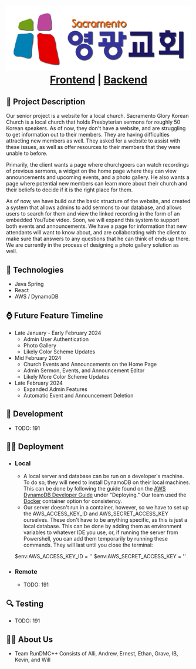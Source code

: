<h1 align="center">
  <img src="./Frontend/imageWeb/sgkc2_transparent_shadow.png" alt="Sacramento Glory Korean Church">
<a href="https://github.com/AndrewT-CSUS/RunDMCPP_SeniorProject/tree/main/Frontend">Frontend</a> | <a href="https://github.com/AndrewT-CSUS/RunDMCPP_SeniorProject/tree/main/Backend/Backend">Backend</a>
</h1>

## 📝 Project Description

Our senior project is a website for a local church. Sacramento Glory Korean Church is a local church that holds
Presbyterian sermons for roughly 50 Korean speakers. As of now, they don't have a website, and are struggling to get
information out to their members. They are having difficulties attracting new members as well. They asked for a
website to assist with these issues, as well as offer resources to their members that they were unable to before.

Primarily, the client wants a page where churchgoers can watch recordings of previous sermons, a widget on the
home page where they can view announcements and upcoming events, and a photo gallery. He also wants a page where 
potential new members can learn more about their church and their beliefs to decide if it is the right place for them. 
   
As of now, we have build out the basic structure of the website, and created a system that allows admins to add sermons to our database, and allows users to search for them and view the linked recording in the form of an embedded YouTube
video. Soon, we will expand this system to support both events and announcements. We have a page for information
that new attendants will want to know about, and are collaborating with the client to make sure that answers to any
questions that he can think of ends up there. We are currently in the process of designing a photo gallery
solution as well.

## 📡 Technologies
   - Java Spring
   - React
   - AWS / DynamoDB

## ⌚ Future Feature Timeline 

 - Late January - Early February 2024
   - Admin User Authentication
   - Photo Gallery
   - Likely Color Scheme Updates
 - Mid February 2024
   - Church Events and Announcements on the Home Page
   - Admin Sermon, Events, and Announcement Editor
   - Likely More Color Scheme Updates
 - Late February 2024 
   - Expanded Admin Features
   - Automatic Event and Announcement Deletion

## 🔧 Development

- TODO: 191
## 🏃‍♂️ Deployment

   - ### Local

     - A local server and database can be run on a developer's machine. To do so, they will need to install DynamoDB on
      their local machines. This can be done by following the guide found on the 
     [AWS DynamoDB Developer Guide](https://docs.aws.amazon.com/amazondynamodb/latest/developerguide/DynamoDBLocal.DownloadingAndRunning.html)
     under "Deploying." Our team used the [Docker](https://www.docker.com/) container option for consistency.
     - Our server doesn't run in a container, however, so we have to set up the AWS_ACCESS_KEY_ID and 
     AWS_SECRET_ACCESS_KEY ourselves. These don't have to be anything specific, as this is just a local database. 
     This can be done by adding them as environment variables to whatever IDE you use, or, if running the server from
     Powershell, you can add them temporarily by running these commands. They will last until you close the terminal:


      $env:AWS_ACCESS_KEY_ID = '<???>'
      $env:AWS_SECRET_ACCESS_KEY = '<???>'

   
   - ### Remote

     - TODO: 191
## 🔍 Testing

   - TODO: 191
## 🕵️‍♀️ About Us
   - Team RunDMC++ Consists of Alli, Andrew, Ernest, Ethan, Grave, IB, Kevin, and Will

